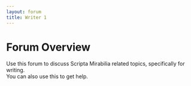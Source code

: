 ```yaml
---
layout: forum
title: Writer 1
---
```


# Forum Overview

Use this forum to discuss Scripta Mirabilia related topics, specifically for writing.\
You can also use this to get help.
